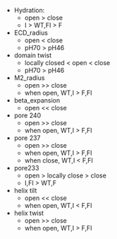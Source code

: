 - Hydration: 
	- open > close
	- I > WT,FI > F
- ECD_radius
	- open < close
	- pH70 > pH46
- domain twist
	- locally closed < open < close
	- pH70 > pH46
- M2_radius
	- open >> close
	- when open, WT,I > F,FI
- beta_expansion
	- open << close 
- pore 240
	- open >> close
	- when open, WT,I > F,FI
- pore 237
	- open >> close
	- when open, WT,I > F,FI
	- when close, WT,I < F,FI
- pore233
	- open > locally close > close 
	- I,FI > WT,F
- helix tilt
	- open << close
	- when open, WT,I < F,FI
- helix twist
	- open >> close
	- when open, WT,I > F,FI 

